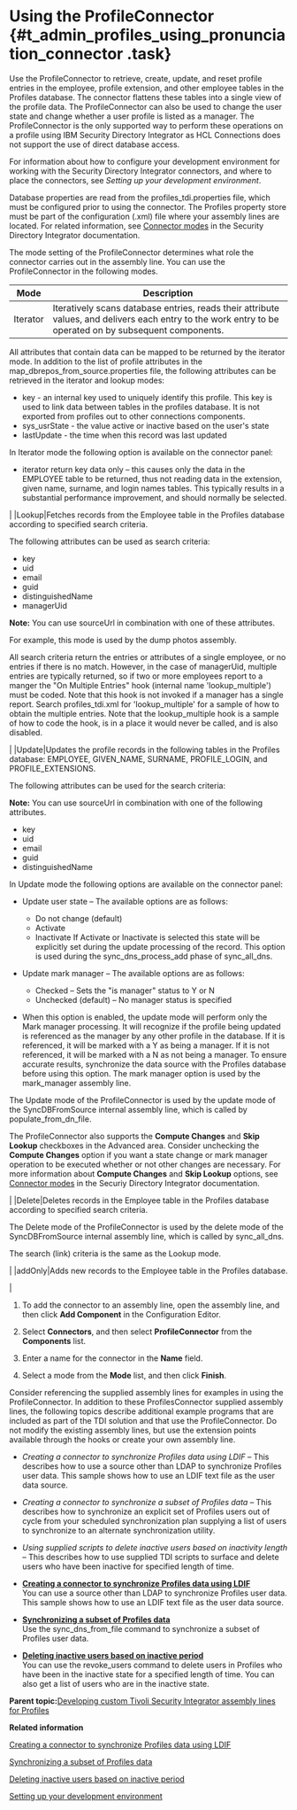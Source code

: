 # Using the ProfileConnector {#t_admin_profiles_using_pronunciation_connector .task}

Use the ProfileConnector to retrieve, create, update, and reset profile entries in the employee, profile extension, and other employee tables in the Profiles database. The connector flattens these tables into a single view of the profile data. The ProfileConnector can also be used to change the user state and change whether a user profile is listed as a manager. The ProfileConnector is the only supported way to perform these operations on a profile using IBM Security Directory Integrator as HCL Connections does not support the use of direct database access.

For information about how to configure your development environment for working with the Security Directory Integrator connectors, and where to place the connectors, see *Setting up your development environment*.

Database properties are read from the profiles\_tdi.properties file, which must be configured prior to using the connector. The Profiles property store must be part of the configuration \(.xml\) file where your assembly lines are located. For related information, see [Connector modes](https://www.ibm.com/docs/en/sdi/7.2.0?topic=SSCQGF_7.2.0/com.ibm.IBMDI.doc_7.2/referenceguide121.htm#wq313) in the Security Directory Integrator documentation.

The mode setting of the ProfileConnector determines what role the connector carries out in the assembly line. You can use the ProfileConnector in the following modes.

|Mode|Description|
|----|-----------|
|Iterator|Iteratively scans database entries, reads their attribute values, and delivers each entry to the work entry to be operated on by subsequent components.

 All attributes that contain data can be mapped to be returned by the iterator mode. In addition to the list of profile attributes in the map\_dbrepos\_from\_source.properties file, the following attributes can be retrieved in the iterator and lookup modes:

-   key - an internal key used to uniquely identify this profile. This key is used to link data between tables in the profiles database. It is not exported from profiles out to other connections components.
-   sys\_usrState - the value active or inactive based on the user's state
-   lastUpdate - the time when this record was last updated

 In Iterator mode the following option is available on the connector panel:

-   iterator return key data only – this causes only the data in the EMPLOYEE table to be returned, thus not reading data in the extension, given name, surname, and login names tables. This typically results in a substantial performance improvement, and should normally be selected.

|
|Lookup|Fetches records from the Employee table in the Profiles database according to specified search criteria.

 The following attributes can be used as search criteria:

-   key
-   uid
-   email
-   guid
-   distinguishedName
-   managerUid

**Note:** You can use sourceUrl in combination with one of these attributes.

 For example, this mode is used by the dump photos assembly.

 All search criteria return the entries or attributes of a single employee, or no entries if there is no match. However, in the case of managerUid, multiple entries are typically returned, so if two or more employees report to a manger the "On Multiple Entries" hook \(internal name 'lookup\_multiple'\) must be coded. Note that this hook is not invoked if a manager has a single report. Search profiles\_tdi.xml for 'lookup\_multiple' for a sample of how to obtain the multiple entries. Note that the lookup\_multiple hook is a sample of how to code the hook, is in a place it would never be called, and is also disabled.

|
|Update|Updates the profile records in the following tables in the Profiles database: EMPLOYEE, GIVEN\_NAME, SURNAME, PROFILE\_LOGIN, and PROFILE\_EXTENSIONS.

 The following attributes can be used for the search criteria:

**Note:** You can use sourceUrl in combination with one of the following attributes.

-   key
-   uid
-   email
-   guid
-   distinguishedName

 In Update mode the following options are available on the connector panel:

-   Update user state – The available options are as follows:

    -   Do not change \(default\)
    -   Activate
    -   Inactivate
If Activate or Inactivate is selected this state will be explicitly set during the update processing of the record. This option is used during the sync\_dns\_process\_add phase of sync\_all\_dns.

-   Update mark manager – The available options are as follows:
    -   Checked – Sets the "is manager" status to Y or N
    -   Unchecked \(default\) – No manager status is specified
-   When this option is enabled, the update mode will perform only the Mark manager processing. It will recognize if the profile being updated is referenced as the manager by any other profile in the database. If it is referenced, it will be marked with a Y as being a manager. If it is not referenced, it will be marked with a N as not being a manager. To ensure accurate results, synchronize the data source with the Profiles database before using this option. The mark manager option is used by the mark\_manager assembly line.

 The Update mode of the ProfileConnector is used by the update mode of the SyncDBFromSource internal assembly line, which is called by populate\_from\_dn\_file.

 The ProfileConnector also supports the **Compute Changes** and **Skip Lookup** checkboxes in the Advanced area. Consider unchecking the **Compute Changes** option if you want a state change or mark manager operation to be executed whether or not other changes are necessary. For more information about **Compute Changes** and **Skip Lookup** options, see [Connector modes](https://www.ibm.com/docs/en/sdi/7.2.0?topic=SSCQGF_7.2.0/com.ibm.IBMDI.doc_7.2/referenceguide121.htm#wq313) in the Securiy Directory Integrator documentation.

|
|Delete|Deletes records in the Employee table in the Profiles database according to specified search criteria.

 The Delete mode of the ProfileConnector is used by the delete mode of the SyncDBFromSource internal assembly line, which is called by sync\_all\_dns.

 The search \(link\) criteria is the same as the Lookup mode.

|
|addOnly|Adds new records to the Employee table in the Profiles database.

|

1.  To add the connector to an assembly line, open the assembly line, and then click **Add Component** in the Configuration Editor.

2.  Select **Connectors**, and then select **ProfileConnector** from the **Components** list.

3.  Enter a name for the connector in the **Name** field.

4.  Select a mode from the **Mode** list, and then click **Finish**.


Consider referencing the supplied assembly lines for examples in using the ProfileConnector. In addition to these ProfilesConnector supplied assembly lines, the following topics describe additional example programs that are included as part of the TDI solution and that use the ProfileConnector. Do not modify the existing assembly lines, but use the extension points available through the hooks or create your own assembly line.

-   *Creating a connector to synchronize Profiles data using LDIF* – This describes how to use a source other than LDAP to synchronize Profiles user data. This sample shows how to use an LDIF text file as the user data source.
-   *Creating a connector to synchronize a subset of Profiles data* – This describes how to synchronize an explicit set of Profiles users out of cycle from your scheduled synchronization plan supplying a list of users to synchronize to an alternate synchronization utility.
-   *Using supplied scripts to delete inactive users based on inactivity length* – This describes how to use supplied TDI scripts to surface and delete users who have been inactive for specified length of time.

-   **[Creating a connector to synchronize Profiles data using LDIF](../admin/r_prof_tdi_sample_36382.md)**  
You can use a source other than LDAP to synchronize Profiles user data. This sample shows how to use an LDIF text file as the user data source.
-   **[Synchronizing a subset of Profiles data](../admin/r_prof_tdi_sample_52029.md)**  
Use the sync\_dns\_from\_file command to synchronize a subset of Profiles user data.
-   **[Deleting inactive users based on inactive period](../admin/r_prof_tdi_sample_64435.md)**  
You can use the revoke\_users command to delete users in Profiles who have been in the inactive state for a specified length of time. You can also get a list of users who are in the inactive state.

**Parent topic:**[Developing custom Tivoli Security Integrator assembly lines for Profiles](../admin/c_admin_profiles_develop_custom_tdi_scripts.md)

**Related information**  


[Creating a connector to synchronize Profiles data using LDIF](../admin/r_prof_tdi_sample_36382.md)

[Synchronizing a subset of Profiles data](../admin/r_prof_tdi_sample_52029.md)

[Deleting inactive users based on inactive period](../admin/r_prof_tdi_sample_64435.md)

[Setting up your development environment](../admin/t_admin_profiles_config_tdi_dev_environment.md)

